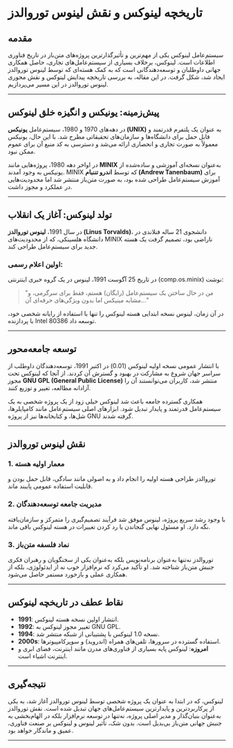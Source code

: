 # تاریخچه لینوکس و نقش لینوس توروالدز

## مقدمه

سیستم‌عامل لینوکس یکی از مهم‌ترین و تأثیرگذارترین پروژه‌های متن‌باز در تاریخ فناوری اطلاعات است. لینوکس، برخلاف بسیاری از سیستم‌عامل‌های تجاری، حاصل همکاری جهانی داوطلبان و توسعه‌دهندگانی است که به کمک هسته‌ای که توسط لینوس توروالدز ایجاد شد، شکل گرفت. در این مقاله، به بررسی تاریخچه پیدایش لینوکس و نقش محوری لینوس توروالدز در این مسیر می‌پردازیم.

---

## پیش‌زمینه: یونیکس و انگیزه خلق لینوکس

در دهه‌های 1970 و 1980، سیستم‌عامل **یونیکس (UNIX)** به عنوان یک پلتفرم قدرتمند و قابل حمل برای دانشگاه‌ها و سازمان‌های تحقیقاتی مطرح شد. با این حال، یونیکس معمولاً به صورت تجاری و انحصاری ارائه می‌شد و دسترسی به کد منبع آن برای عموم ممکن نبود.

در اواخر دهه 1980، پروژه‌هایی مانند **MINIX** به‌عنوان نسخه‌ای آموزشی و ساده‌شده از یونیکس به وجود آمدند. MINIX که توسط **اندرو تننبام (Andrew Tanenbaum)** برای آموزش سیستم‌عامل طراحی شده بود، به صورت متن‌باز منتشر شد اما محدودیت‌هایی در عملکرد و مجوز داشت.

---

## تولد لینوکس: آغاز یک انقلاب

در سال 1991، **لینوس توروالدز (Linus Torvalds)**، دانشجوی 21 ساله فنلاندی در دانشگاه هلسینکی، که از محدودیت‌های MINIX ناراضی بود، تصمیم گرفت یک هسته جدید برای سیستم‌عامل طراحی کند.

### اولین اعلام رسمی:
در تاریخ 25 آگوست 1991، لینوس در یک گروه خبری اینترنتی (comp.os.minix) نوشت:

> "من در حال ساختن یک سیستم‌عامل (رایگان) هستم، فقط برای سرگرمی، و مشابه مینیکس اما بدون ویژگی‌های حرفه‌ای آن..."

در آن زمان، لینوس نسخه ابتدایی هسته لینوکس را تنها با استفاده از رایانه شخصی خود، با پردازنده Intel 80386 توسعه داد.

---

## توسعه جامعه‌محور

با انتشار عمومی نسخه اولیه لینوکس (0.01) در اکتبر 1991، توسعه‌دهندگان داوطلب از سراسر جهان شروع به مشارکت در بهبود و گسترش آن کردند. از آنجا که لینوکس تحت مجوز **GNU GPL (General Public License)** منتشر شد، کاربران می‌توانستند آن را آزادانه مطالعه، تغییر و توزیع کنند.

همکاری گسترده جامعه باعث شد لینوکس خیلی زود از یک پروژه شخصی به یک سیستم‌عامل قدرتمند و پایدار تبدیل شود. ابزارهای اصلی سیستم‌عامل مانند کامپایلرها، شل‌ها، و کتابخانه‌ها نیز از پروژه GNU گرفته شدند.

---

## نقش لینوس توروالدز

### 1. **معمار اولیه هسته**
توروالدز طراحی هسته اولیه را انجام داد و به اصولی مانند سادگی، قابل حمل بودن و قابلیت استفاده عمومی پایبند ماند.

### 2. **مدیریت جامعه توسعه‌دهندگان**
با وجود رشد سریع پروژه، لینوس موفق شد فرآیند تصمیم‌گیری را متمرکز و سازمان‌یافته نگه دارد. او مسئول نهایی گنجاندن یا رد کردن تغییرات در هسته لینوکس باقی ماند.

### 3. **نماد فلسفه متن‌باز**
توروالدز نه‌تنها به‌عنوان برنامه‌نویس بلکه به‌عنوان یکی از سخنگویان و رهبران فکری جنبش متن‌باز شناخته شد. او تأکید می‌کرد که نرم‌افزار خوب نه از ایدئولوژی، بلکه از همکاری عملی و بازخورد مستمر حاصل می‌شود.

---

## نقاط عطف در تاریخچه لینوکس

- **1991**: انتشار اولین نسخه هسته لینوکس.
- **1992**: تغییر مجوز لینوکس به GNU GPL.
- **1994**: نسخه 1.0 لینوکس با پشتیبانی از شبکه منتشر شد.
- **2000s**: استفاده گسترده در سرورها، تلفن‌های همراه (اندروید) و سوپرکامپیوترها.
- **امروزه**: لینوکس پایه بسیاری از فناوری‌های مدرن مانند اینترنت، فضای ابری و اینترنت اشیاء است.

---

## نتیجه‌گیری

لینوکس، که در ابتدا به عنوان یک پروژه شخصی توسط لینوس توروالدز آغاز شد، به یکی از پرکاربردترین و پایدارترین سیستم‌عامل‌های جهان تبدیل شده است. نقش توروالدز به‌عنوان بنیان‌گذار و مدیر اصلی پروژه، نه‌تنها در توسعه نرم‌افزار بلکه در الهام‌بخشی به جنبش جهانی متن‌باز بی‌بدیل است. بدون شک، تأثیر لینوس و لینوکس بر صنعت فناوری، عمیق و ماندگار خواهد بود.

---
